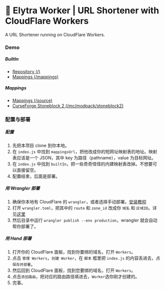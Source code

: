 # 👷 Elytra Worker | URL Shortener with CloudFlare Workers

A URL Shortener running on CloudFlare Workers.

### Demo

##### BuiltIn
- [Repository (/)](https://elytra.cn)
- [Mappings (/mappings)](https://elytra.cn/mappings)

##### Mappings
- [Mappings (/source)](https://elytra.cn/source)
- [CurseForge Stoneblock 2 (/mc/modpack/stoneblock2)](https://elytra.cn/mc/modpack/stoneblock2)

### 配置与部署

##### 配置
1. 先把本项目 clone 到你本地。
1. 在 `index.js` 中找到 `mappingsUrl`，把他改成你的短网址映射表的地址。映射表应该是一个 JSON，其中 key 为路径（pathname），value 为目标网址。
1. 在 `index.js` 中找到 `builtIn`，把一些奇奇怪怪的内建映射表改掉。不想要可以直接留空。
1. 配置结束，后面是部署。

##### 用 Wrangler 部署
1. 确保你本地有 CloudFlare 的 `wrangler`，或者选择手动部署。[安装教程](https://developers.cloudflare.com/workers/get-started/guide#2-install-the-workers-cli)
1. 打开 `wrangler.toml`，把其中的 `route` 和 `zone_id` 改成你 `域名` 和 `区域ID`。详见[这里](https://developers.cloudflare.com/workers/get-started/guide#7-configure-your-project-for-deployment)
1. 然后目录中运行 `wrangler publish --env production`，wrangler 就会自动帮你部署了。

##### 用 Hand 部署
1. 打开你的 CloudFlare 面板，找到你要绑的域名，打开 `Workers`。
1. 点击 `管理 Workers`，`创建 Worker`，在 `脚本` 框里把 `index.js` 的内容丢进去，点 `保存并部署`。
1. 然后回到 CloudFlare 面板，找到您要绑的域名，打开 `Workers`。
1. 点击`添加路由`，把对应的路由路径填进去，`Worker`选你刚才创建的。
1. 完事。